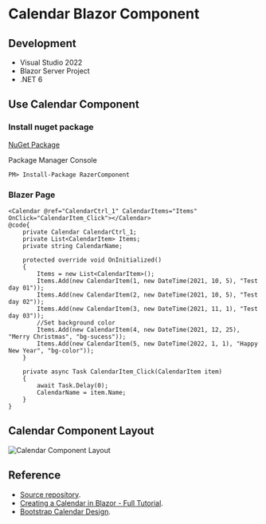 # Calendar Blazor Component
## Development
- Visual Studio 2022
- Blazor Server Project
- .NET 6

## Use Calendar Component

### Install nuget package

[NuGet Package](https://www.nuget.org/packages/RazerComponent)

Package Manager Console
```
PM> Install-Package RazerComponent
```

### Blazer Page

```
<Calendar @ref="CalendarCtrl_1" CalendarItems="Items" OnClick="CalendarItem_Click"></Calendar>
@code{ 
    private Calendar CalendarCtrl_1;
    private List<CalendarItem> Items;
    private string CalendarName;

    protected override void OnInitialized()
    {
        Items = new List<CalendarItem>();
        Items.Add(new CalendarItem(1, new DateTime(2021, 10, 5), "Test day 01"));
        Items.Add(new CalendarItem(2, new DateTime(2021, 10, 5), "Test day 02"));
        Items.Add(new CalendarItem(3, new DateTime(2021, 11, 1), "Test day 03"));
		//Set background color
        Items.Add(new CalendarItem(4, new DateTime(2021, 12, 25), "Merry Christmas", "bg-sucess"));
        Items.Add(new CalendarItem(5, new DateTime(2022, 1, 1), "Happy New Year", "bg-color"));
    }

    private async Task CalendarItem_Click(CalendarItem item)
    {
        await Task.Delay(0);
        CalendarName = item.Name;
    }
}
```


## Calendar Component Layout

![Calendar Component Layout](https://i.imgur.com/ue4Yg03.png)


## Reference

- [Source repository](https://github.com/robinli/CalendarBlazorComponent).
- [Creating a Calendar in Blazor - Full Tutorial](https://youtu.be/33klf8M5JAA).
- [Bootstrap Calendar Design](https://bootsnipp.com/snippets/M3jmA).


